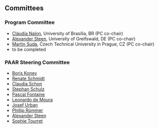 ## Committees

### Program Committee

* <a href="https://nalon.org/">Cláudia Nalon</a>, University of Brasília, BR (PC co-chair)
* <a href="https://www.alexandersteen.de/">Alexander Steen</a>, University of Greifswald, DE (PC co-chair)
* <a href="https://ricaip.eu/martin-suda/">Martin Suda</a>, Czech Technical University in Prague, CZ (PC co-chair)
* to be completed

### PAAR Steering Committee

* <a href="https://cgi.csc.liv.ac.uk/~konev/">Boris Konev</a>
* <a href="http://www.cs.man.ac.uk/~schmidt/">Renate Schmidt</a>
* <a href="https://www.hochschule-trier.de/informatik/personen/prof-dr-claudia-schon">Claudia Schon</a>
* <a href="https://wwwlehre.dhbw-stuttgart.de/~sschulz/DHBW_Stephan_Schulz/Stephan_Schulz.html">Stephan Schulz</a>
* <a href="https://people.montefiore.uliege.be/pfontain/">Pascal Fontaine</a>
* <a href="http://leodemoura.github.io/">Leonardo de Moura</a>
* <a href="https://people.ciirc.cvut.cz/~urbanjo3/">Josef Urban</a>
* <a href="http://www.philipp.ruemmer.org/">Phillip Rümmer</a>
* <a href="https://www.alexandersteen.de/">Alexander Steen</a>
* <a href="https://www.mpi-inf.mpg.de/departments/automation-of-logic/people/sophie-tourret/">Sophie Tourret</a>

